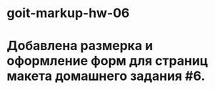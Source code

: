 # goit-markup-hw-06

# Добавлена размерка и оформление форм для страниц макета домашнего задания #6.
